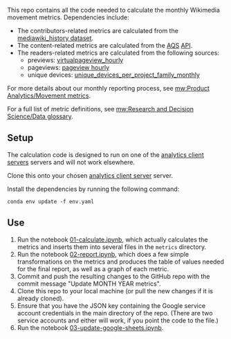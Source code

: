 This repo contains all the code needed to calculate the monthly Wikimedia movement metrics. Dependencies include:

* The contributors-related metrics are calculated from the [mediawiki_history dataset](https://wikitech.wikimedia.org/wiki/Analytics/Data_Lake/Edits/Mediawiki_history). 
* The content-related metrics are calculated from the [AQS](https://wikitech.wikimedia.org/wiki/Analytics/Systems/AQS) [API](https://wikimedia.org/api).
* The readers-related metrics are calculated from the following sources:  
  + previews: [virtualpageview_hourly](https://wikitech.wikimedia.org/wiki/Analytics/Data_Lake/Traffic/Virtualpageview_hourly)
  + pageviews: [pageview hourly](https://wikitech.wikimedia.org/wiki/Analytics/Data_Lake/Traffic/Pageview_hourly)
  + unique devices: [unique_devices_per_project_family_monthly](https://wikitech.wikimedia.org/wiki/Analytics/Data_Lake/Traffic/Unique_Devices)
  
For more details about our monthly reporting process, see [mw:Product Analytics/Movement metrics](https://www.mediawiki.org/wiki/Product_Analytics/Movement_metrics).

For a full list of metric definitions, see [mw:Research and Decision Science/Data glossary](https://meta.wikimedia.org/wiki/Research_and_Decision_Science/Data_glossary).

## Setup
The calculation code is designed to run on one of the [analytics client servers](https://wikitech.wikimedia.org/wiki/Analytics/Systems/Clients) servers and will not work elsewhere.

Clone this onto your chosen [analytics client server](https://wikitech.wikimedia.org/wiki/Analytics/Systems/Clients) server. 

Install the dependencies by running the following command:
```
conda env update -f env.yaml
```

## Use
1. Run the notebook [01-calculate.ipynb](01-calculate.ipynb), which actually calculates the metrics and inserts them into several files in the `metrics` directory.
2. Run the notebook [02-report.ipynb](02-report.ipynb), which does a few simple transformations on the metrics and produces the table of values needed for the final report, as well as a graph of each metric.
3. Commit and push the resulting changes to the GitHub repo with the commit message "Update MONTH YEAR metrics". 
4. Clone this repo to your local machine (or pull the new changes if it is already cloned).
5. Ensure that you have the JSON key containing the Google service account credentials in the main directory of the repo. (There are two service accounts and either will work, if you point the code to the file.)
5. Run the notebook [03-update-google-sheets.ipynb](03-update-google-sheets.ipynb).
